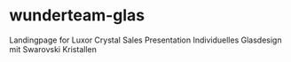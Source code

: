 # wunderteam-glas
Landingpage for Luxor Crystal Sales Presentation
Individuelles Glasdesign mit Swarovski Kristallen
